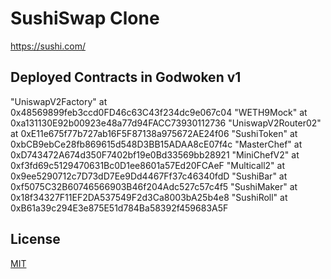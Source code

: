 # SushiSwap Clone

https://sushi.com/

## Deployed Contracts in Godwoken v1

"UniswapV2Factory" at 0x48569899feb3ccd0FD46c63C43f234dc9e067c04
"WETH9Mock" at 0xa131130E92b00923e48a77d94FACC73930112736
"UniswapV2Router02" at 0xE11e675f77b727ab16F5F87138a975672AE24f06
"SushiToken" at 0xbCB9ebCe28fb869615d548D3BB15ADAA8cE07f4c
"MasterChef" at 0xD743472A674d350F7402bf19e0Bd33569bb28921
"MiniChefV2" at 0xf3fd69c5129470631Bc0D1ee8601a57Ed20FCAeF
"Multicall2" at 0x9ee5290712c7D73dD7Ee9Dd4467Ff37c46340fdD
"SushiBar" at 0xf5075C32B60746566903B46f204Adc527c57c4f5
"SushiMaker" at 0x18f34327F11EF2DA537549F2d3Ca8003bA25b4e8
"SushiRoll" at 0xB61a39c294E3e875E51d784Ba58392f459683A5F

## License

[MIT](LICENSE.txt)
